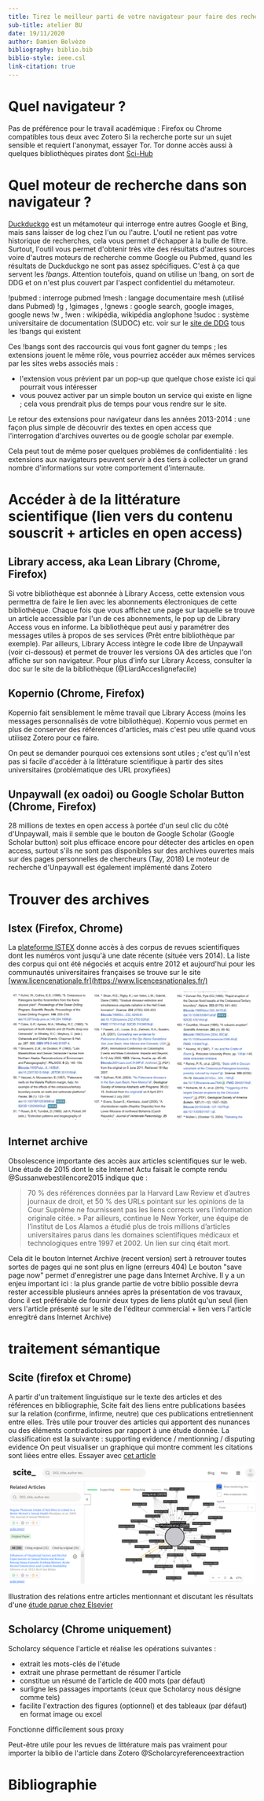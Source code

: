 ```yaml
---
title: Tirez le meilleur parti de votre navigateur pour faire des recherches académiques
sub-title: atelier BU
date: 19/11/2020
author: Damien Belvèze
bibliography: biblio.bib
biblio-style: ieee.csl
link-citation: true
---
```


# Quel navigateur ?

Pas de préférence pour le travail académique : Firefox ou Chrome compatibles tous deux avec Zotero
Si la recherche porte sur un sujet sensible et requiert l'anonymat, essayer Tor. Tor donne accès aussi à quelques bibliothèques pirates dont [Sci-Hub](https://sci-hub.se)

# Quel moteur de recherche dans son navigateur ?

[Duckduckgo](https://duckduckgo.com) est un métamoteur qui interroge entre autres Google et Bing, mais sans laisser de log chez l'un ou l'autre. L'outil ne retient pas votre historique de recherches, cela vous permet d'échapper à la bulle de filtre. Surtout, l'outil vous permet d'obtenir très vite des résultats d'autres sources voire d'autres moteurs de recherche comme Google ou Pubmed, quand les résultats de Duckduckgo ne sont pas assez spécifiques. C'est à ça que servent les *!bangs*. Attention toutefois, quand on utilise un !bang, on sort de DDG et on n'est plus couvert par l'aspect confidentiel du métamoteur.

!pubmed : interroge pubmed
!mesh : langage documentaire mesh (utilisé dans Pubmed)
!g , !gimages , !gnews : google search, google images, google news
!w , !wen : wikipédia, wikipédia anglophone
!sudoc : système universitaire de documentation (SUDOC)
etc. voir sur le [site de DDG](https://duckduckgo.com/bang?) tous les !bangs qui existent

Ces !bangs sont des raccourcis qui vous font gagner du temps ; les extensions jouent le même rôle, vous pourriez accéder aux mêmes services par les sites webs associés mais :

- l'extension vous prévient par un pop-up que quelque chose existe ici qui pourrait vous intéresser
- vous pouvez activer par un simple bouton un service qui existe en ligne ; cela vous prendrait plus de temps pour vous rendre sur le site.

Le retour des extensions pour navigateur dans les années 2013-2014 : une façon plus simple de découvrir des textes en open access que l'interrogation d'archives ouvertes ou de google scholar par exemple.

Cela peut tout de même poser quelques problèmes de confidentialité : les extensions aux navigateurs peuvent servir à des tiers à collecter un grand nombre d'informations sur votre comportement d'internaute.

# Accéder à de la littérature scientifique (lien vers du contenu souscrit + articles en open access)

## Library access, aka Lean Library (Chrome, Firefox)

Si votre bibliothèque est abonnée à Library Access, cette extension vous permettra de faire le lien avec les abonnements électroniques de cette bibliothèque. Chaque fois que vous affichez une page sur laquelle se trouve un article accessible par l'un de ces abonnements, le pop up de Library Access vous en informe. La bibliothèque peut ausi y paramétrer des messages utiles à propos de ses services (Prêt entre bibliothèque par exemple). Par ailleurs, Library Access intègre le code libre de Unpaywall (voir ci-dessous) et permet de trouver les versions OA des articles que l'on affiche sur son navigateur.
Pour plus d'info sur Library Access, consulter la doc sur le site de la bibliothèque (@LiardAcceslignefacile)

## Kopernio (Chrome, Firefox)

Kopernio fait sensiblement le même travail que Library Access (moins les messages personnalisés de votre bibliothèque). Kopernio vous permet en plus de conserver des références d'articles, mais c'est peu utile quand vous utilisez Zotero pour ce faire.

On peut se demander pourquoi ces extensions sont utiles ; c'est qu'il n'est pas si facile d'accéder à la littérature scientifique à partir des sites universitaires (problématique des URL proxyfiées)

## Unpaywall (ex oadoi) ou Google Scholar Button (Chrome, Firefox)

28 millions de textes en open access à portée d'un seul clic du côté d'Unpaywall, mais il semble que le bouton de Google Scholar (Google Scholar button) soit plus efficace encore pour détecter des articles en open access, surtout s'ils ne sont pas disponibles sur des archives ouvertes mais sur des pages personnelles de chercheurs (Tay, 2018)
Le moteur de recherche d'Unpaywall est également implémenté dans Zotero


# Trouver des archives

## Istex (Firefox, Chrome)
La [plateforme ISTEX](https://www.istex.fr) donne accès à des corpus de revues scientifiques dont les numéros vont jusqu'à une date récente (située vers 2014). La liste des corpus qui ont été négociés et acquis entre 2012 et aujourd'hui pour les communautés universitaires françaises se trouve sur le site [www.licencenationale.fr](https://www.licencesnationales.fr/)

![bouton ISTEX dans une biblio de Wikipédia](istex_button.PNG)

## Internet archive
Obsolescence importante des accès aux articles scientifiques sur le web. Une étude de 2015 dont le site Internet Actu faisait le compte rendu @Sussanwebestilencore2015 indique que :

>70 % des références données par la Harvard Law Review et d’autres journaux de droit, et 50 % des URLs pointant sur les opinions de la Cour Suprême ne fournissent pas les liens corrects vers l’information originale citée. » Par ailleurs, continue le New Yorker, une équipe de l’institut de Los Alamos a étudié plus de trois millions d’articles universitaires parus dans les domaines scientifiques médicaux et technologiques entre 1997 et 2002. Un lien sur cinq était mort.


Cela dit le bouton Internet Archive (recent version) sert à retrouver toutes sortes de pages qui ne sont plus en ligne (erreurs 404)
Le bouton "save page now" permet d'enregistrer une page dans Internet Archive.
Il y a un enjeu important ici : la plus grande partie de votre biblio possible devra rester accessible plusieurs années après la présentation de vos travaux, donc il est préférable de fournir deux types de liens plutôt qu'un seul (lien vers l'article présenté sur le site de l'éditeur commercial + lien vers l'article enregitré dans Internet Archive)


#  traitement sémantique

## Scite (firefox et Chrome)

A partir d'un traitement linguistique sur le texte des articles et des références en bibliographie, Scite fait des liens entre publications basées sur la relation (confirme, infirme, neutre) que ces publications entretiennent entre elles. Très utile pour trouver des articles qui apportent des nunances ou des éléments contradictoires par rapport à une étude donnée.
La classification est la suivante : supporting evidence / mentionning / disputing evidence
On peut visualiser un graphique qui montre comment les citations sont liées entre elles.
Essayer avec [cet article](https://science.sciencemag.org/content/359/6380/1146.abstract)

![la prise modérée d'alcool a t-elle un effet bénéfique sur la santé des italiennes ?](scite.PNG)

Illustration des relations entre articles mentionnant et discutant les résultats d'une [étude parue chez Elsevier](https://www.sciencedirect.com/science/article/abs/pii/S1743609515322773)

## Scholarcy (Chrome uniquement)

Scholarcy séquence l'article et réalise les opérations suivantes :

- extrait les mots-clés de l'étude
- extrait une phrase permettant de résumer l'article
- constitue un résumé de l'article de 400 mots (par défaut)
- surligne les passages importants (ceux que Scholarcy nous désigne comme tels)
- facilite l'extraction des figures (optionnel) et des tableaux (par défaut) en format image ou excel

Fonctionne difficilement sous proxy

Peut-être utile pour les revues de littérature mais pas vraiment pour importer la biblio de l'article dans Zotero @Scholarcyreferenceextraction



# Bibliographie

<div id="refs"></div>
